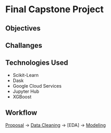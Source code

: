 # Final Capstone Project



## Objectives

## Challanges

## Technologies Used
- Scikit-Learn
- Dask
- Google Cloud Services
- Jupyter Hub
- XGBoost

## Workflow

[Proposal]() -> [Data Cleaning]() -> [EDA] -> [Modeling]()
